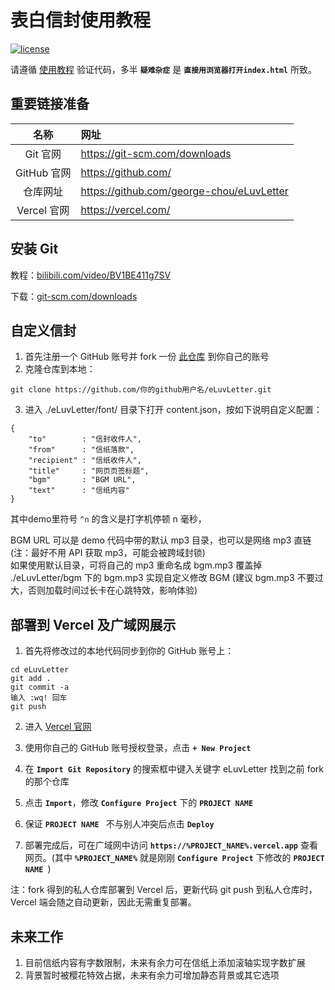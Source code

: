 # 表白信封使用教程

[![license](https://img.shields.io/github/license/george-chou/eLuvLetter.svg)](https://github.com/george-chou/eLuvLetter/blob/master/LICENSE)

请遵循 <a href='https://www.bilibili.com/video/BV1wp4y1W7aH?p=2' target='_blank'>使用教程</a> 验证代码，多半 **`疑难杂症`** 是 **`直接用浏览器打开index.html`** 所致。

## 重要链接准备
|    名称     | 网址                                        |
| :---------: | :------------------------------------------ |
|  Git 官网   | <https://git-scm.com/downloads>             |
| GitHub 官网 | <https://github.com/>                       |
|  仓库网址   | <https://github.com/george-chou/eLuvLetter> |
| Vercel 官网 | <https://vercel.com/>                       |

## 安装 Git
教程：<a href="https://www.bilibili.com/video/BV1BE411g7SV" target="_blank">bilibili.com/video/BV1BE411g7SV</a>

下载：<a href="https://git-scm.com/downloads" target="_blank">git-scm.com/downloads</a>

## 自定义信封
1. 首先注册一个 GitHub 账号并 fork 一份 <a href='https://github.com/george-chou/eLuvLetter' target="_blank">此仓库</a> 到你自己的账号
2. 克隆仓库到本地：
```
git clone https://github.com/你的github用户名/eLuvLetter.git
```

3. 进入 ./eLuvLetter/font/ 目录下打开 content.json，按如下说明自定义配置：

```
{
    "to"        : "信封收件人",
    "from"      : "信纸落款",
    "recipient" : "信纸收件人",
    "title"     : "网页页签标题",
    "bgm"       : "BGM URL",
    "text"      : "信纸内容"
}
```

其中demo里符号 `^n` 的含义是打字机停顿 n 毫秒，

BGM URL 可以是 demo 代码中带的默认 mp3 目录，也可以是网络 mp3 直链(注：最好不用 API 获取 mp3，可能会被跨域封锁)
<br>
如果使用默认目录，可将自己的 mp3 重命名成 bgm.mp3 覆盖掉 ./eLuvLetter/bgm 下的 bgm.mp3 实现自定义修改 BGM (建议 bgm.mp3 不要过大，否则加载时间过长卡在心跳特效，影响体验)

## 部署到 Vercel 及广域网展示
1. 首先将修改过的本地代码同步到你的 GitHub 账号上：
```
cd eLuvLetter
git add .
git commit -a
输入 :wq! 回车
git push
```

2. 进入 <a href="https://vercel.com/login" target="_blank">Vercel 官网</a>

3. 使用你自己的 GitHub 账号授权登录，点击 **`+ New Project`**

4. 在 **`Import Git Repository`** 的搜索框中键入关键字 eLuvLetter 找到之前 fork 的那个仓库

5. 点击 **`Import`**，修改 **`Configure Project`** 下的 **`PROJECT NAME `**

6. 保证 **`PROJECT NAME `** 不与别人冲突后点击 **`Deploy`**

7. 部署完成后，可在广域网中访问 **`https://%PROJECT_NAME%.vercel.app`** 查看网页。(其中 **`%PROJECT_NAME%`** 就是刚刚 **`Configure Project`** 下修改的 **`PROJECT NAME `**)

注：fork 得到的私人仓库部署到 Vercel 后，更新代码 git push 到私人仓库时，Vercel 端会随之自动更新，因此无需重复部署。

## 未来工作
1. 目前信纸内容有字数限制，未来有余力可在信纸上添加滚轴实现字数扩展
2. 背景暂时被樱花特效占据，未来有余力可增加静态背景或其它选项
